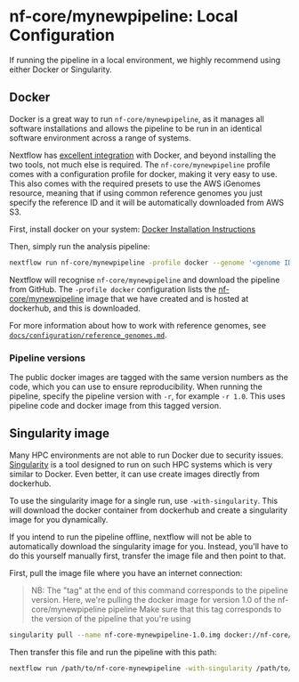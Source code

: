 # nf-core/mynewpipeline: Local Configuration

If running the pipeline in a local environment, we highly recommend using either Docker or Singularity.

## Docker
Docker is a great way to run `nf-core/mynewpipeline`, as it manages all software installations and allows the pipeline to be run in an identical software environment across a range of systems.

Nextflow has [excellent integration](https://www.nextflow.io/docs/latest/docker.html) with Docker, and beyond installing the two tools, not much else is required. The `nf-core/mynewpipeline` profile comes with a configuration profile for docker, making it very easy to use. This also comes with the required presets to use the AWS iGenomes resource, meaning that if using common reference genomes you just specify the reference ID and it will be automatically downloaded from AWS S3.

First, install docker on your system: [Docker Installation Instructions](https://docs.docker.com/engine/installation/)

Then, simply run the analysis pipeline:
```bash
nextflow run nf-core/mynewpipeline -profile docker --genome '<genome ID>' --design '<path to your design file>'
```

Nextflow will recognise `nf-core/mynewpipeline` and download the pipeline from GitHub. The `-profile docker` configuration lists the [nf-core/mynewpipeline](https://hub.docker.com/r/nfcore/mynewpipeline/) image that we have created and is hosted at dockerhub, and this is downloaded.

For more information about how to work with reference genomes, see [`docs/configuration/reference_genomes.md`](reference_genomes.md).

### Pipeline versions
The public docker images are tagged with the same version numbers as the code, which you can use to ensure reproducibility. When running the pipeline, specify the pipeline version with `-r`, for example `-r 1.0`. This uses pipeline code and docker image from this tagged version.


## Singularity image
Many HPC environments are not able to run Docker due to security issues. [Singularity](http://singularity.lbl.gov/) is a tool designed to run on such HPC systems which is very similar to Docker. Even better, it can use create images directly from dockerhub.

To use the singularity image for a single run, use `-with-singularity`. This will download the docker container from dockerhub and create a singularity image for you dynamically.

If you intend to run the pipeline offline, nextflow will not be able to automatically download the singularity image for you. Instead, you'll have to do this yourself manually first, transfer the image file and then point to that.

First, pull the image file where you have an internet connection:

> NB: The "tag" at the end of this command corresponds to the pipeline version.
> Here, we're pulling the docker image for version 1.0 of the nf-core/mynewpipeline pipeline
> Make sure that this tag corresponds to the version of the pipeline that you're using

```bash
singularity pull --name nf-core-mynewpipeline-1.0.img docker://nf-core/mynewpipeline:1.0
```

Then transfer this file and run the pipeline with this path:

```bash
nextflow run /path/to/nf-core-mynewpipeline -with-singularity /path/to/nf-core-mynewpipeline-1.0.img
```
